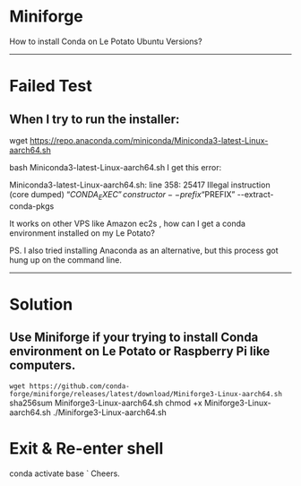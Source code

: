 # Miniforge
How to install Conda on Le Potato Ubuntu Versions?

---
# Failed Test

## When I try to run the installer:

wget https://repo.anaconda.com/miniconda/Miniconda3-latest-Linux-aarch64.sh

bash Miniconda3-latest-Linux-aarch64.sh
I get this error:

Miniconda3-latest-Linux-aarch64.sh: line 358: 25417 Illegal instruction (core dumped) “$CONDA_EXEC” constructor --prefix “$PREFIX” --extract-conda-pkgs

It works on other VPS like Amazon ec2s , how can I get a conda environment installed on my Le Potato?

PS. I also tried installing Anaconda as an alternative, but this process got hung up on the command line.

---
# Solution

## Use Miniforge if your trying to install Conda environment on Le Potato or Raspberry Pi like computers.

`wget https://github.com/conda-forge/miniforge/releases/latest/download/Miniforge3-Linux-aarch64.sh`
sha256sum Miniforge3-Linux-aarch64.sh
chmod +x Miniforge3-Linux-aarch64.sh
./Miniforge3-Linux-aarch64.sh
# Exit & Re-enter shell
conda activate base
`
Cheers.
